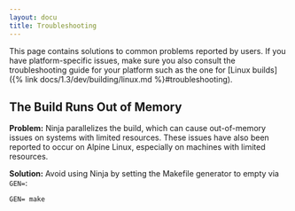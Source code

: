 ```yaml
---
layout: docu
title: Troubleshooting
---
```


This page contains solutions to common problems reported by users. If you have platform-specific issues, make sure you also consult the troubleshooting guide for your platform such as the one for [Linux builds]({% link docs/1.3/dev/building/linux.md %}#troubleshooting).

## The Build Runs Out of Memory

**Problem:**
Ninja parallelizes the build, which can cause out-of-memory issues on systems with limited resources.
These issues have also been reported to occur on Alpine Linux, especially on machines with limited resources.

**Solution:**
Avoid using Ninja by setting the Makefile generator to empty via `GEN=`:

```batch
GEN= make
```
